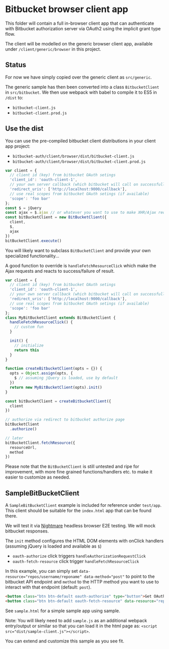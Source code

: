 # Bitbucket browser client app

This folder will contain a full in-browser client app that can authenticate with Bitbucket authorization server via OAuth2 using the implicit grant type flow.

The client will be modelled on the generic browser client app, available under `/client/generic/browser` in this project.

## Status

For now we have simply copied over the generic client as `src/generic`.

The generic sample has then been converted into a class `BitbucketClient` in `src/bitbucket`. We then use webpack with babel to compile it to ES5 in `/dist` to:

- `bitbucket-client.js`
- `bitbucket-client.prod.js`

## Use the dist

You can use the pre-compiled bitbucket client distributions in your client app project:

- `bitbucket-auth/client/browser/dist/bitbucket-client.js`
- `bitbucket-auth/client/browser/dist/bitbucket-client.prod.js`

```js
var client = {
  // client id (key) from bitbucket OAuth setings
  'client_id': 'oauth-client-1',
  // your own server callback (which bitbucket will call on successfull authorization)
  'redirect_uris': ['http://localhost:9000/callback'],
  // use real scopes from bitbucket OAuth setings (if available)
  'scope': 'foo bar'
};
const $ = jQuery
const ajax = $.ajax // or whatever you want to use to make XHR/Ajax requests
const bitBucketClient = new BitBucketClient({
  client,
  $,
  ajax
})
bitBucketClient.execute()
```

You will likely want to subclass `BitBucketClient` and provide your own specialized functionality...

A good function to override is `handleFetchResourceClick` which make the Ajax requests and reacts to success/failure of result.

```js
var client = {
  // client id (key) from bitbucket OAuth setings
  'client_id': 'oauth-client-1',
  // your own server callback (which bitbucket will call on successfull authorization)
  'redirect_uris': ['http://localhost:9000/callback'],
  // use real scopes from bitbucket OAuth setings (if available)
  'scope': 'foo bar'
};
class MyBitBucketClient extends BitBucketClient {
  handleFetchResourceClick() {
    // custom fun
  }

  init() {
    // initialize
    return this
  }
}

function createBitbucketClient(opts = {}) {
  opts = Object.assign(opts, {
    $ // assuming jQuery is loaded, use by default
  })
  return new MyBitBucketClient(opts).init()
}

const bitBucketClient = createBitbucketClient({
  client
})

// authorize via redirect to bitbucket authorize page
bitBucketClient
  .authorize()

// later
bitBucketClient.fetchResource({
  resourceUrl,
  method
})
```

Please note that the `BitBucketClient` is still untested and ripe for improvement, with more fine grained functions/handlers etc. to make it easier to customize as needed.

## SampleBitBucketClient

A `SampleBitBucketClient` example is included for reference under `test/app`.
This client should be suitable for the `index.html` app that can be found there.

We will test it via [Nightmare](https://github.com/segmentio/nightmare#api) headless browser E2E testing. We will mock bitbucket responses.

The `init` method configures the HTML DOM elements with onClick handlers (assuming jQuery is loaded and available as `$`)

- `oauth-authorize` click triggers `handleAuthorizationRequestClick`
- `oauth-fetch-resource` click trigger `handleFetchResourceClick`

In this example, you can simply set `data-resource="repos/username/reponame" data-method="post"` to point to the bitbucket API endpoint and `method` to the HTTP method you want to use to interact with that endpoint (default: `post`).

```html
<button class="btn btn-default oauth-authorize" type="button">Get OAuth Token</button>
<button class="btn btn-default oauth-fetch-resource" data-resource="repos/username/reponame" type="button">Get Protected Resource</button>
```

See `sample.html` for a simple sample app using sample.

Note: You will likely need to add `sample.js` as an additional webpack entry/output or similar so that you can load it in the html page as: `<script src="dist/sample-client.js"></script>`.

You can extend and customize this sample as you see fit.
